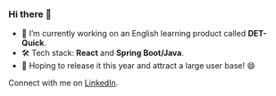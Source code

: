 
### Hi there 👋

- 🔭 I’m currently working on an English learning product called **DET-Quick**.
- 🛠️ Tech stack: **React** and **Spring Boot/Java**.
- 🚀 Hoping to release it this year and attract a large user base! 😄

Connect with me on [LinkedIn](https://www.linkedin.com/in/linawuthu/).


<!--
**wulin-no2/wulin-no2** is a ✨ _special_ ✨ repository because its `README.md` (this file) appears on your GitHub profile.

Here are some ideas to get you started:

- 🔭 I’m currently working on ...
- 🌱 I’m currently learning ...
- 👯 I’m looking to collaborate on ...
- 🤔 I’m looking for help with ...
- 💬 Ask me about ...
- 📫 How to reach me: ...
- 😄 Pronouns: ...
- ⚡ Fun fact: ...
-->
